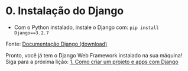 # 0. Instalação do Django

- Com o Python instalado, instale o Django com:
``` pip install Django==3.2.7 ```

Fonte: [Documentação Django (download)](https://www.djangoproject.com/download/)

Pronto, você já tem o Django Web Framework instalado na sua máquina! Siga para a próxima lição: [1. Como criar um projeto e apps com Django](https://github.com/nunescarol/es3/tree/main/2.%20django/1.%20Como%20criar%20um%20projeto%20e%20apps%20com%20Django)